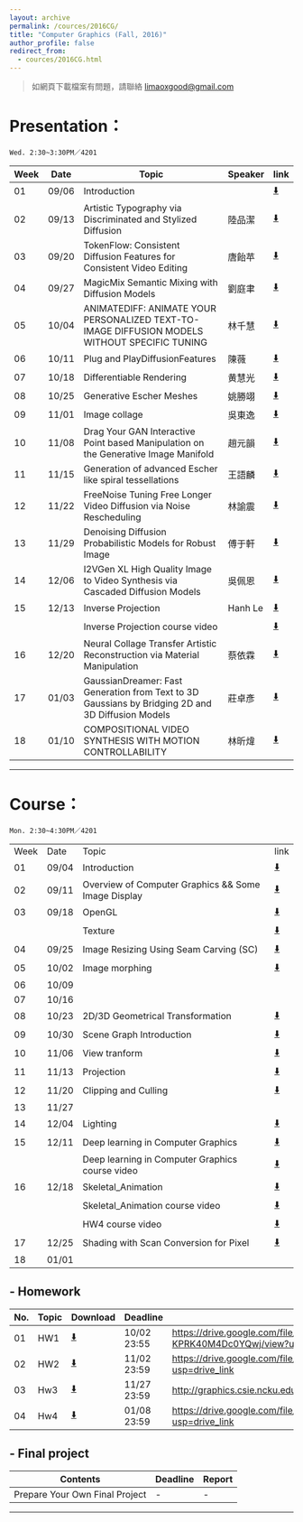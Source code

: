 ```yaml
---
layout: archive
permalink: /cources/2016CG/
title: "Computer Graphics (Fall, 2016)"
author_profile: false
redirect_from: 
  - cources/2016CG.html
---
```


> 如網頁下載檔案有問題，請聯絡 limaoxgood@gmail.com

# Presentation：
`Wed. 2:30~3:30PM／4201`

| Week | Date  | Topic        | Speaker                                      | link                                                                |
|------|-------|--------------|----------------------------------------------|---------------------------------------------------------------------|
| 01   | 09/06 | Introduction |                                              | [⬇️](https://docs.google.com/presentation/d/1ldFB6B4b3CwhvpctNhpoUgcaYSrCq_DM/edit?usp=drive_link&ouid=113797969699172566331&rtpof=true&sd=true) |
| 02   | 09/13 | Artistic Typography via Discriminated and Stylized Diffusion | 陸品潔                                       | [⬇️](https://drive.google.com/file/d/1eTsBZW1HzJ1XTBdO4rW5cHr3dK7HwLia/view?usp=drive_link) |
| 03   | 09/20 | TokenFlow: Consistent Diffusion Features for Consistent Video Editing | 唐飴苹                                         | [⬇️](https://docs.google.com/presentation/d/1JjvXDowWyOylCo27vlanjgdz-xujiZDl/edit?usp=drive_link&ouid=113797969699172566331&rtpof=true&sd=true) |
| 04   | 09/27 | MagicMix Semantic Mixing with Diffusion Models | 劉庭聿                                       | [⬇️](https://drive.google.com/file/d/1--Fx49APJLMZbVEVEhmbNIkcMEXa3yqx/view?usp=drive_link) |
| 05   | 10/04 | ANIMATEDIFF: ANIMATE YOUR PERSONALIZED TEXT-TO-IMAGE DIFFUSION MODELS WITHOUT SPECIFIC TUNING | 林千慧                                       | [⬇️](https://docs.google.com/presentation/d/1q_QF2UrRJ-6x5xDZ2Nm8LWk8kj_3qRwQ/edit?usp=drive_link&ouid=113797969699172566331&rtpof=true&sd=true) |
| 06   | 10/11 | Plug and PlayDiffusionFeatures |  	陳薇                                       | [⬇️](https://docs.google.com/presentation/d/1QMSqjYwy3OPDujSjUgZgvZtnlOGAlTOv/edit?usp=drive_link&ouid=113797969699172566331&rtpof=true&sd=true) |
| 07   | 10/18 | Differentiable Rendering | 黄慧光                                       | [⬇️](https://docs.google.com/presentation/d/1IH1-AyW7MnDfj8hNDiTeQFFWYkKOryu6/edit?usp=drive_link&ouid=113797969699172566331&rtpof=true&sd=true) |
| 08   | 10/25 | Generative Escher Meshes |  	姚勝翊                                       | [⬇️](https://drive.google.com/file/d/1_NCfOoQNXQbiXnRKDxLRMF1Kd_Rr6_jx/view?usp=drive_link) |
| 09   | 11/01 | Image collage |  	吳東逸                                       | [⬇️](https://docs.google.com/presentation/d/15PlS2auTMuQpf0OULjq1cj_AlywxsTqy/edit?usp=drive_link&ouid=113797969699172566331&rtpof=true&sd=true) |
| 10   | 11/08 | Drag Your GAN Interactive Point based Manipulation on the Generative Image Manifold | 趙元韻                                       | [⬇️](https://drive.google.com/file/d/1yP3hjMAAsdubbI5DjuhJ2xSDoQAp1Kq_/view?usp=drive_link) |
| 11   | 11/15 | Generation of advanced Escher like spiral tessellations |  	王語麟                                       | [⬇️](https://docs.google.com/presentation/d/1RJCDHc1jB19xSQLlUjHmzGe3af8wcVW0/edit?usp=drive_link&ouid=113797969699172566331&rtpof=true&sd=true) |
| 12   | 11/22 | FreeNoise Tuning Free Longer Video Diffusion via Noise Rescheduling | 林諭震                                         | [⬇️](https://docs.google.com/presentation/d/1rRqrrM6ePomzK7lSrCiltqADXr8PNJET/edit?usp=drive_link&ouid=113797969699172566331&rtpof=true&sd=true) |
| 13   | 11/29 | Denoising Diffusion Probabilistic Models for Robust Image |  	傅于軒 | [⬇️](https://drive.google.com/file/d/1xDhMRLdb482Dq5W1EEzg5dGjiiWKwrv8/view?usp=drive_link) |
| 14   | 12/06 | I2VGen XL High Quality Image to Video Synthesis via Cascaded Diffusion Models | 吳佩恩                                       | [⬇️](https://docs.google.com/presentation/d/1PEy3L5ljM6tcwxZ2QOvHCX-trtf5W0jK/edit?usp=drive_link&ouid=113797969699172566331&rtpof=true&sd=true) |
| 15   | 12/13 | Inverse Projection | Hanh Le                          | [⬇️](https://drive.google.com/file/d/1WoN8MnwcAPQLKIR1LAkaAsh4tKLGbK6n/view?usp=drive_link) |
|      |       | Inverse Projection course video |                                  | [⬇️](https://drive.google.com/file/d/181DY-oCeqmThkFFwmowtl684RXMR8XJC/view?usp=drive_link) |
| 16   | 12/20 | Neural Collage Transfer Artistic Reconstruction via Material Manipulation | 蔡依霖                                       | [⬇️](https://drive.google.com/file/d/1-CFBmhE2DwCGX2wjLsO9kLu2Ru6PTORZ/view?usp=drive_link) |
| 17   | 01/03 | GaussianDreamer: Fast Generation from Text to 3D Gaussians by Bridging 2D and 3D Diffusion Models | 莊卓彥                                       | [⬇️](https://docs.google.com/presentation/d/1v28i1E2CsWz1KY-n9Tb-A9ydJ2_puF2l/edit?usp=drive_link&ouid=113797969699172566331&rtpof=true&sd=true) |
| 18   | 01/10 | COMPOSITIONAL VIDEO SYNTHESIS WITH MOTION CONTROLLABILITY | 林昕煒                                       | [⬇️](https://docs.google.com/presentation/d/1CZ5keALQ1jgUO_cbO8jlImi2dvCwJp-2/edit?usp=drive_link&ouid=113797969699172566331&rtpof=true&sd=true) |


---

# Course：
`Mon. 2:30~4:30PM／4201`

|      |       |                                                     |                                                                               |
|------|-------|-----------------------------------------------------|-------------------------------------------------------------------------------|
| Week | Date  | Topic | link                                                                          |
| 01   | 09/04 | Introduction                                        | [⬇️](https://docs.google.com/presentation/d/1C8YSugdfBcRJq8Xq-OL5c6MioI_L6_QV/edit?usp=drive_link&ouid=113797969699172566331&rtpof=true&sd=true) |
| 02   | 09/11 | Overview of Computer Graphics && Some Image Display | [⬇️](https://docs.google.com/presentation/d/107RoUhf2gfu2Z6skAWQXD3QaZSMJEEVZ/edit?usp=drive_link&ouid=113797969699172566331&rtpof=true&sd=true) |
| 03   | 09/18 | OpenGL | [⬇️](https://docs.google.com/presentation/d/1ldFB6B4b3CwhvpctNhpoUgcaYSrCq_DM/edit?usp=drive_link&ouid=113797969699172566331&rtpof=true&sd=true) |
|  |  | Texture | [⬇️](https://docs.google.com/presentation/d/19QKv6MEepmO2ca7EX7xBHZKSxRVFRr5K/edit?usp=drive_link&ouid=113797969699172566331&rtpof=true&sd=true) |
| 04   | 09/25 | Image Resizing Using Seam Carving (SC) | [⬇️](https://docs.google.com/presentation/d/1uKH2Uh3y1en8WqDN1J67A9n4r5L0gsmD/edit?usp=drive_link&ouid=113797969699172566331&rtpof=true&sd=true) |
| 05   | 10/02 | Image morphing | [⬇️](https://docs.google.com/presentation/d/1IOy5tl3zxpyXDoocv9lv1vVR7n7l7Uc5/edit?usp=drive_link&ouid=113797969699172566331&rtpof=true&sd=true) |
| 06   | 10/09 |  |                                                                               |
| 07   | 10/16 |  |  |
| 08   | 10/23 | 2D/3D Geometrical Transformation | [⬇️](https://docs.google.com/presentation/d/1L2WXleVY3VGo5ekLxcoG1hTsu4JjrrqF/edit?usp=drive_link&ouid=113797969699172566331&rtpof=true&sd=true) |
| 09   | 10/30 | Scene Graph Introduction | [⬇️](https://docs.google.com/presentation/d/1fegvhA-xQ8SDd7Dr0edxXZ7n5zvNsc4n/edit?usp=drive_link&ouid=113797969699172566331&rtpof=true&sd=true) |
| 10   | 11/06 | View tranform | [⬇️](https://docs.google.com/presentation/d/1FdN8tNno3fj_VpUKFBXfdQdT6a1OYOyG/edit?usp=drive_link&ouid=113797969699172566331&rtpof=true&sd=true) |
| 11   | 11/13 | Projection | [⬇️](https://docs.google.com/presentation/d/1ekPRQWkqOz9faegq78U4NIr0-0PPe6hg/edit?usp=drive_link&ouid=113797969699172566331&rtpof=true&sd=true) |
| 12   | 11/20 | Clipping and Culling | [⬇️](https://docs.google.com/presentation/d/1Iar51L7dbF3IOwmoF07WTuEAycr3tz3z/edit?usp=drive_link&ouid=113797969699172566331&rtpof=true&sd=true) |
| 13   | 11/27 |  |                                                                               |
| 14   | 12/04 | Lighting | [⬇️](https://docs.google.com/presentation/d/1yFpYCILTZl4jdtnaMQphnq84KuSIDuTv/edit?usp=drive_link&ouid=113797969699172566331&rtpof=true&sd=true) |
| 15   | 12/11 | Deep learning in Computer Graphics | [⬇️](https://drive.google.com/file/d/1N3FIcvYV76K31XUFWHvRSI9STjuy15dh/view?usp=drive_link) |
|      |       | Deep learning in Computer Graphics course video | [⬇️](https://drive.google.com/file/d/1A5gIWg1WDFKD3vqjEHDsqvn4eePoLI23/view?usp=drive_link) |
| 16   | 12/18 | Skeletal_Animation | [⬇️](https://drive.google.com/file/d/1IN1J4-L2zsQd4D0BMvRm0QyVbYcAg_xi/view?usp=drive_link) |
|      |       | Skeletal_Animation course video | [⬇️](https://drive.google.com/file/d/18DwmqKhrJsL6vZ_7iP9rRdINneWFv6pj/view?usp=drive_link) |
|      |       | HW4 course video | [⬇️](https://drive.google.com/file/d/1IldcR--gnnpIHSTEQp_zmMMOe5HFtYE2/view?usp=drive_link) |
| 17   | 12/25 | Shading with Scan Conversion for Pixel | [⬇️](https://docs.google.com/presentation/d/1eCDYooqEupLMFFRmoCE6UZT3j_ETbX3J/edit?usp=drive_link&ouid=113797969699172566331&rtpof=true&sd=true) |
| 18   | 01/01 |  |                                                                               |

## - Homework

| No. | Topic | Download | Deadline    | link |
|-----|-------|----------|-------------|------|
| 01  | HW1   | [⬇️](https://drive.google.com/file/d/1MNI866ofpOYZZ0rW-KPRK40M4Dc0YQwj/view?usp=drive_link) | 10/02 23:55 | https://drive.google.com/file/d/1MNI866ofpOYZZ0rW-KPRK40M4Dc0YQwj/view?usp=drive_link |
| 02  | HW2   | [⬇️](https://drive.google.com/file/d/1BQcqVB10t_cCtsCwaAB6E8FnDRDEXQBB/view?usp=drive_link) | 11/02 23:59 | https://drive.google.com/file/d/1BQcqVB10t_cCtsCwaAB6E8FnDRDEXQBB/view?usp=drive_link |
| 03  | Hw3   | [⬇️]() | 11/27 23:59 | http://graphics.csie.ncku.edu.tw/2024%20CG/Hw3.pptx |
| 04  | Hw4   | [⬇️](https://drive.google.com/file/d/1CffVRLqYkDvfAjV_PGMlvPj0Lq_wzBnl/view?usp=drive_link) | 01/08 23:59 | https://drive.google.com/file/d/1CffVRLqYkDvfAjV_PGMlvPj0Lq_wzBnl/view?usp=drive_link |

## - Final project

| Contents                       | Deadline | Report |
|--------------------------------|----------|--------|
| Prepare Your Own Final Project | -        | -      |

---
